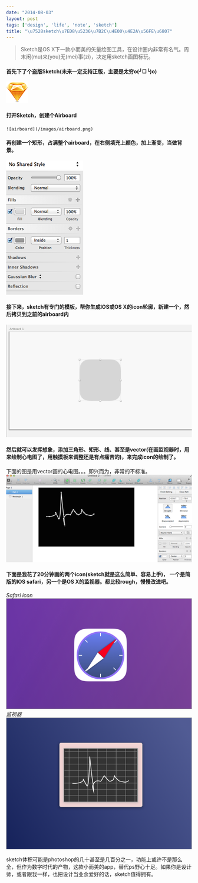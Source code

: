 ```yaml
---
date: "2014-08-03"
layout: post
tags: ['design', 'life', 'note', 'sketch']
title: "\u7528sketch\u7ED8\u5236\u7B2C\u4E00\u4E2A\u56FE\u6807"
---
```


>Sketch是OS X下一款小而美的矢量绘图工具，在设计圈内非常有名气。周末闲(mu)来(you)无(mei)事(zi)，决定用sketch画图标玩。   

#### 首先下了个盗版Sketch(未来一定支持正版，主要是太穷o(╯□╰)o)  
![fill_set](/images/sketch.png)   

<!--more-->

#### 打开Sketch，创建个Airboard  
	![airboard](/images/airboard.png)   

#### 再创建一个矩形，占满整个airboard，在右侧填充上颜色，加上渐变，当做背景。  
  ![fill_set](/images/fill_set.png)    

#### 接下来，sketch有专门的模板，帮你生成IOS或OS X的icon轮廓，新建一个，然后拷贝到之前的airboard内  
  ![ios_icon](/images/ios_icon.png)
  
#### 然后就可以发挥想象，添加三角形、矩形、线、甚至是vector(在画监视器时，用来绘制心电图了，用触摸板来调整还是有点痛苦的)，来完成icon的绘制了。  
下面的图是用vector画的心电图。。。即兴而为，非常的不标准。  
![vector](/images/vector.png)    
#### 下面是我花了20分钟画的两个icon(sketch就是这么简单、容易上手)， 一个是简版的IOS safari，另一个是OS X的监视器。都比较rough，慢慢改进吧。  
*Safari icon*    
![safari](/images/safari.png)    
*监视器*   
![监视器](/images/monitor.png)  
  
sketch体积可能是photoshop的几十甚至是几百分之一，功能上或许不是那么全，但作为数字时代的产物，这款小而美的app，替代ps野心十足。如果你是设计师，或者跟我一样，也把设计当业余爱好的话，sketch值得拥有。  

